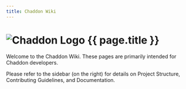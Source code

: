 ```yaml
---
title: Chaddon Wiki
---
```


# ![Chaddon Logo](http://i64.tinypic.com/nd7mop.jpg) {{ page.title }}

Welcome to the Chaddon Wiki. These pages are primarily intended for Chaddon developers. 

Please refer to the sidebar (on the right) for details on Project Structure, Contributing Guidelines, and Documentation.
